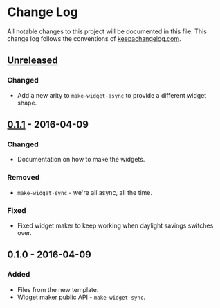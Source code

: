 # Change Log
All notable changes to this project will be documented in this file. This change log follows the conventions of [keepachangelog.com](http://keepachangelog.com/).

## [Unreleased]
### Changed
- Add a new arity to `make-widget-async` to provide a different widget shape.

## [0.1.1] - 2016-04-09
### Changed
- Documentation on how to make the widgets.

### Removed
- `make-widget-sync` - we're all async, all the time.

### Fixed
- Fixed widget maker to keep working when daylight savings switches over.

## 0.1.0 - 2016-04-09
### Added
- Files from the new template.
- Widget maker public API - `make-widget-sync`.

[Unreleased]: https://github.com/your-name/diamond-kata/compare/0.1.1...HEAD
[0.1.1]: https://github.com/your-name/diamond-kata/compare/0.1.0...0.1.1
